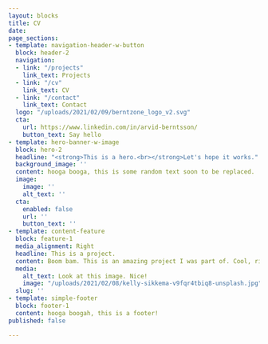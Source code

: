```yaml
---
layout: blocks
title: CV
date: 
page_sections:
- template: navigation-header-w-button
  block: header-2
  navigation:
  - link: "/projects"
    link_text: Projects
  - link: "/cv"
    link_text: CV
  - link: "/contact"
    link_text: Contact
  logo: "/uploads/2021/02/09/berntzone_logo_v2.svg"
  cta:
    url: https://www.linkedin.com/in/arvid-berntsson/
    button_text: Say hello
- template: hero-banner-w-image
  block: hero-2
  headline: "<strong>This is a hero.<br></strong>Let's hope it works."
  background_image: ''
  content: hooga booga, this is some random text soon to be replaced.
  image:
    image: ''
    alt_text: ''
  cta:
    enabled: false
    url: ''
    button_text: ''
- template: content-feature
  block: feature-1
  media_alignment: Right
  headline: This is a project.
  content: Boom bam. This is an amazing project I was part of. Cool, right?
  media:
    alt_text: Look at this image. Nice!
    image: "/uploads/2021/02/08/kelly-sikkema-v9fqr4tbiq8-unsplash.jpg"
  slug: ''
- template: simple-footer
  block: footer-1
  content: hooga boogah, this is a footer!
published: false

---
```

